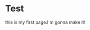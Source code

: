 # Test
<html>
<head>
<style>
  p:{color:red}
</style>
</head>

<body>
<p>this is my first page.I'm gonna make it!</p>
</body>
</html>
